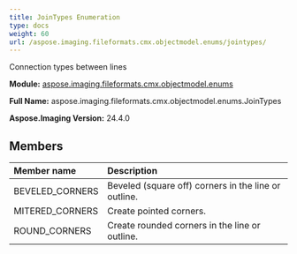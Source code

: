 ```yaml
---
title: JoinTypes Enumeration
type: docs
weight: 60
url: /aspose.imaging.fileformats.cmx.objectmodel.enums/jointypes/
---
```


Connection types between lines

**Module:** [aspose.imaging.fileformats.cmx.objectmodel.enums](/imaging/python-net/aspose.imaging.fileformats.cmx.objectmodel.enums/)

**Full Name:** aspose.imaging.fileformats.cmx.objectmodel.enums.JoinTypes

**Aspose.Imaging Version:** 24.4.0

## **Members**
| **Member name** | **Description** |
| :- | :- |
| BEVELED_CORNERS | Beveled (square off) corners in the line or outline. |
| MITERED_CORNERS | Create pointed corners. |
| ROUND_CORNERS | Create rounded corners in the line or outline. |
